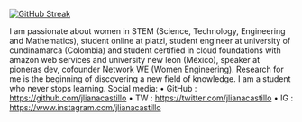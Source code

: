 [![GitHub Streak](https://github-readme-streak-stats.herokuapp.com?user=jlianacastillo&theme=github-light&date_format=j%20M%5B%20Y%5D)](https://git.io/streak-stats)

I am passionate about women in STEM (Science, Technology, Engineering and Mathematics), student online at platzi, student engineer at university of cundinamarca (Colombia) and student certified in cloud foundations with amazon web services and university new leon (México), speaker at pioneras dev, cofounder Network WE (Women Engineering). Research for me is the beginning of discovering a new field of knowledge. I am a student who never stops learning. Social media: • GitHub : https://github.com/jlianacastillo • TW : https://twitter.com/jlianacastillo • IG : https://www.instagram.com/jlianacastillo

